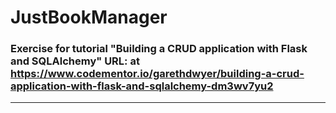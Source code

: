# JustBookManager

### Exercise for tutorial "Building a CRUD application with Flask and SQLAlchemy" URL: at https://www.codementor.io/garethdwyer/building-a-crud-application-with-flask-and-sqlalchemy-dm3wv7yu2

---


